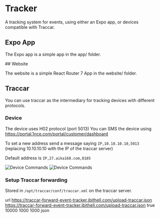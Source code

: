 # Tracker

A tracking system for events, using either an Expo app, or devices compatible with Traccar.

## Expo App

The Expo app is a simple app in the app/ folder.

## Website

The website is a simple React Router 7 App in the website/ folder.

## Traccar

You can use traccar as the intermediary for tracking devices with different protocols.

### Device

The device uses H02 protocol (port 5013)
You can SMS the device using https://portal.1nce.com/portal/customer/dashboard

To set a new address send a message saying `IP,10.10.10.10,5013` (replacing 10.10.10.10 with the IP of the traccar server)

Default address is `IP,27.aika168.com,8185`

![Device Commands](./github/device-commands-screenshot-1.png)
![Device Commands](./github/device-commands-screenshot-2.png)

### Setup Traccar forwarding

Stored in `/opt/traccar/conf/traccar.xml` on the traccar server.

<entry key='forward.type'>url</entry>
<entry key='forward.url'>https://traccar-forward-event-tracker.jbithell.com/upload-traccar.json</entry>
<entry key='event.forward.url'>https://traccar-forward-event-tracker.jbithell.com/upload-traccar.json</entry>
<entry key='forward.retry.enable'>true</entry>
<entry key='forward.retry.delay'>10000</entry>
<entry key='forward.retry.count'>1000</entry>
<entry key='forward.retry.limit'>1000</entry>
<entry key='event.forward.type'>json</entry>
